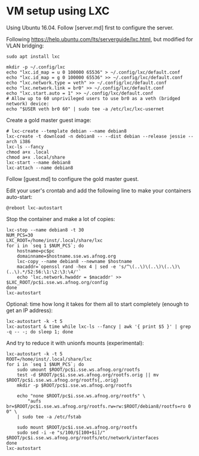 # VM setup using LXC

Using Ubuntu 16.04. Follow [server.md] first to configure the server.

Following https://help.ubuntu.com/lts/serverguide/lxc.html, but modified for VLAN bridging:

	sudo apt install lxc

	mkdir -p ~/.config/lxc
	echo "lxc.id_map = u 0 100000 65536" > ~/.config/lxc/default.conf
	echo "lxc.id_map = g 0 100000 65536" >> ~/.config/lxc/default.conf
	echo "lxc.network.type = veth" >> ~/.config/lxc/default.conf
	echo "lxc.network.link = br0" >> ~/.config/lxc/default.conf
	echo "lxc.start.auto = 1" >> ~/.config/lxc/default.conf
	# Allow up to 60 unprivileged users to use br0 as a veth (bridged network) device:
	echo "$USER veth br0 60" | sudo tee -a /etc/lxc/lxc-usernet

Create a gold master guest image:

	# lxc-create --template debian --name debian8
	lxc-create -t download -n debian8 -- --dist debian --release jessie --arch i386
	lxc-ls --fancy
	chmod a+x .local
	chmod a+x .local/share
	lxc-start --name debian8
	lxc-attach --name debian8

Follow [guest.md] to configure the gold master guest.

Edit your user's crontab and add the following line to make your containers auto-start:

	@reboot lxc-autostart

Stop the container and make a lot of copies:

	lxc-stop --name debian8 -t 30
	NUM_PCS=30
	LXC_ROOT=/home/inst/.local/share/lxc
	for i in `seq 1 $NUM_PCS`; do
		hostname=pc$pc
		domainname=$hostname.sse.ws.afnog.org
		lxc-copy --name debian8 --newname $hostname
		macaddr=`openssl rand -hex 4 | sed -e 's/^\(..\)\(..\)\(..\)\(..\).*/52:56:\1:\2:\3:\4/'`
		echo 'lxc.network.hwaddr = $macaddr' >> $LXC_ROOT/pc$i.sse.ws.afnog.org/config
	done
	lxc-autostart

Optional: time how long it takes for them all to start completely (enough to get an IP address):

	lxc-autostart -k -t 5
	lxc-autostart & time while lxc-ls --fancy | awk '{ print $5 }' | grep -q -- -; do sleep 1; done

And try to reduce it with unionfs mounts (experimental):

	lxc-autostart -k -t 5
	ROOT=/home/inst/.local/share/lxc
	for i in `seq 1 $NUM_PCS`; do
		sudo umount $ROOT/pc$i.sse.ws.afnog.org/rootfs
		test -d $ROOT/pc$i.sse.ws.afnog.org/rootfs.orig || mv $ROOT/pc$i.sse.ws.afnog.org/rootfs{,.orig}
		mkdir -p $ROOT/pc$i.sse.ws.afnog.org/rootfs

		echo "none $ROOT/pc$i.sse.ws.afnog.org/rootfs" \
			"aufs br=$ROOT/pc$i.sse.ws.afnog.org/rootfs.rw=rw:$ROOT/debian8/rootfs=ro 0 0" \
		| sudo tee -a /etc/fstab

		sudo mount $ROOT/pc$i.sse.ws.afnog.org/rootfs
		sudo sed -i -e "s/100/$[100+$i]/" $ROOT/pc$i.sse.ws.afnog.org/rootfs/etc/network/interfaces
	done
	lxc-autostart
